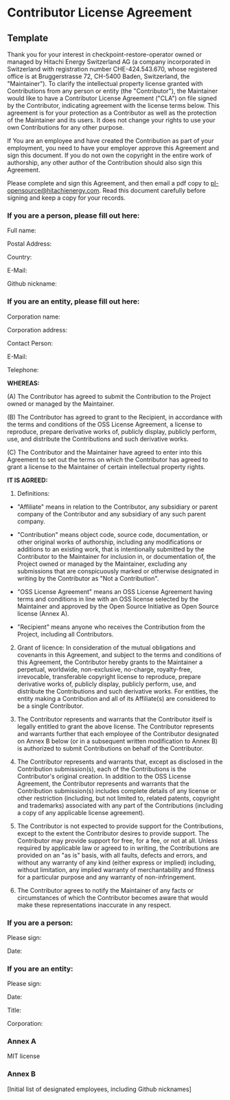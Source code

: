 # Contributor License Agreement

## Template

Thank you for your interest in checkpoint-restore-operator owned or managed by Hitachi Energy Switzerland AG (a company incorporated in Switzerland with registration number CHE-424.543.670, whose registered office is at Bruggerstrasse 72, CH-5400 Baden, Switzerland, the "Maintainer"). To clarify the intellectual property license granted with Contributions from any person or entity (the "Contributor"), the Maintainer would like to have a Contributor License Agreement ("CLA") on file signed by the Contributor, indicating agreement with the license terms below. This agreement is for your protection as a Contributor as well as the protection of the Maintainer and its users. It does not change your rights to use your own Contributions for any other purpose.

If You are an employee and have created the Contribution as part of your employment, you need to have your employer approve this Agreement and sign this document. If you do not own the copyright in the entire work of authorship, any other author of the Contribution should also sign this Agreement.

Please complete and sign this Agreement, and then email a pdf copy to pl-opensource@hitachienergy.com. Read this document carefully before signing and keep a copy for your records.

### If you are a person, please fill out here:

Full name:

Postal Address:

Country:

E-Mail:

Github nickname:

### If you are an entity, please fill out here:

Corporation name:

Corporation address:

Contact Person:

E-Mail:

Telephone:

**WHEREAS:**

(A) The Contributor has agreed to submit the Contribution to the Project owned or managed by the Maintainer.

(B) The Contributor has agreed to grant to the Recipient, in accordance with the terms and conditions of the OSS License Agreement, a license to reproduce, prepare derivative works of, publicly display, publicly perform, use, and distribute the Contributions and such derivative works.

(C) The Contributor and the Maintainer have agreed to enter into this Agreement to set out the terms on which the Contributor has agreed to grant a license to the Maintainer of certain intellectual property rights.

**IT IS AGREED:**

1. Definitions:

  - "Affiliate" means in relation to the Contributor, any subsidiary or parent company of the Contributor and any subsidiary of any such parent company.

  - "Contribution" means object code, source code, documentation, or other original works of authorship, including any modifications or additions to an existing work, that is intentionally submitted by the Contributor to the Maintainer for inclusion in, or documentation of, the Project owned or managed by the Maintainer, excluding any submissions that are conspicuously marked or otherwise designated in writing by the Contributor as "Not a Contribution".

  - "OSS License Agreement" means an OSS License Agreement having terms and conditions in line with an OSS license selected by the Maintainer and approved by the Open Source Initiative as Open Source license (Annex A).

  - "Recipient" means anyone who receives the Contribution from the Project, including all Contributors.

2. Grant of licence: In consideration of the mutual obligations and covenants in this Agreement, and subject to the terms and conditions of this Agreement, the Contributor hereby grants to the Maintainer a perpetual, worldwide, non-exclusive, no-charge, royalty-free, irrevocable, transferable copyright license to reproduce, prepare derivative works of, publicly display, publicly perform, use, and distribute the Contributions and such derivative works. For entities, the entity making a Contribution and all of its Affiliate(s) are considered to be a single Contributor.

3. The Contributor represents and warrants that the Contributor itself is legally entitled to grant the above license. The Contributor represents and warrants further that each employee of the Contributor designated on Annex B below (or in a subsequent written modification to Annex B) is authorized to submit Contributions on behalf of the Contributor.

4. The Contributor represents and warrants that, except as disclosed in the Contribution submission(s), each of the Contributions is the Contributor's original creation. In addition to the OSS License Agreement, the Contributor represents and warrants that the Contribution submission(s) includes complete details of any license or other restriction (including, but not limited to, related patents, copyright and trademarks) associated with any part of the Contributions (including a copy of any applicable license agreement).

5. The Contributor is not expected to provide support for the Contributions, except to the extent the Contributor desires to provide support. The Contributor may provide support for free, for a fee, or not at all. Unless required by applicable law or agreed to in writing, the Contributions are provided on an "as is" basis, with all faults, defects and errors, and without any warranty of any kind (either express or implied) including, without limitation, any implied warranty of merchantability and fitness for a particular purpose and any warranty of non-infringement.

6. The Contributor agrees to notify the Maintainer of any facts or circumstances of which the Contributor becomes aware that would make these representations inaccurate in any respect.

### If you are a person:

Please sign:

Date:

### If you are an entity:

Please sign:

Date:

Title:

Corporation:

### Annex A

MIT license

### Annex B

[Initial list of designated employees, including Github nicknames]
